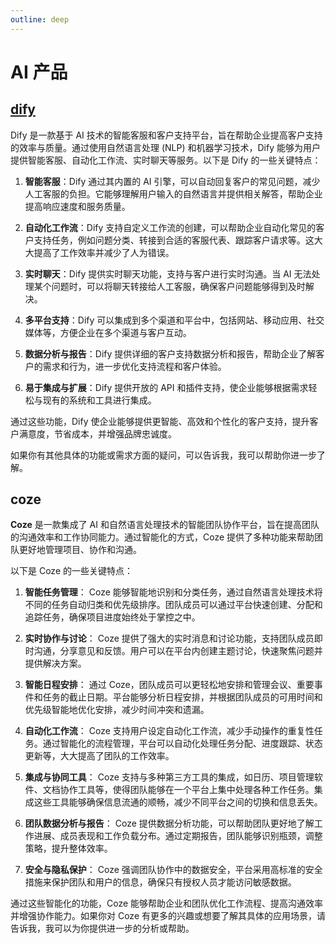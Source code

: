 ```yaml
---
outline: deep
---
```


# AI 产品

## [dify](https://dify.ai/)
Dify 是一款基于 AI 技术的智能客服和客户支持平台，旨在帮助企业提高客户支持的效率与质量。通过使用自然语言处理 (NLP) 和机器学习技术，Dify 能够为用户提供智能客服、自动化工作流、实时聊天等服务。以下是 Dify 的一些关键特点：

1. **智能客服**：Dify 通过其内置的 AI 引擎，可以自动回复客户的常见问题，减少人工客服的负担。它能够理解用户输入的自然语言并提供相关解答，帮助企业提高响应速度和服务质量。

2. **自动化工作流**：Dify 支持自定义工作流的创建，可以帮助企业自动化常见的客户支持任务，例如问题分类、转接到合适的客服代表、跟踪客户请求等。这大大提高了工作效率并减少了人为错误。

3. **实时聊天**：Dify 提供实时聊天功能，支持与客户进行实时沟通。当 AI 无法处理某个问题时，可以将聊天转接给人工客服，确保客户问题能够得到及时解决。

4. **多平台支持**：Dify 可以集成到多个渠道和平台中，包括网站、移动应用、社交媒体等，方便企业在多个渠道与客户互动。

5. **数据分析与报告**：Dify 提供详细的客户支持数据分析和报告，帮助企业了解客户的需求和行为，进一步优化支持流程和客户体验。

6. **易于集成与扩展**：Dify 提供开放的 API 和插件支持，使企业能够根据需求轻松与现有的系统和工具进行集成。

通过这些功能，Dify 使企业能够提供更智能、高效和个性化的客户支持，提升客户满意度，节省成本，并增强品牌忠诚度。

如果你有其他具体的功能或需求方面的疑问，可以告诉我，我可以帮助你进一步了解。

## coze
**Coze** 是一款集成了 AI 和自然语言处理技术的智能团队协作平台，旨在提高团队的沟通效率和工作协同能力。通过智能化的方式，Coze 提供了多种功能来帮助团队更好地管理项目、协作和沟通。

以下是 Coze 的一些关键特点：

1. **智能任务管理**：
   Coze 能够智能地识别和分类任务，通过自然语言处理技术将不同的任务自动归类和优先级排序。团队成员可以通过平台快速创建、分配和追踪任务，确保项目进度始终处于掌控之中。

2. **实时协作与讨论**：
   Coze 提供了强大的实时消息和讨论功能，支持团队成员即时沟通，分享意见和反馈。用户可以在平台内创建主题讨论，快速聚焦问题并提供解决方案。

3. **智能日程安排**：
   通过 Coze，团队成员可以更轻松地安排和管理会议、重要事件和任务的截止日期。平台能够分析日程安排，并根据团队成员的可用时间和优先级智能地优化安排，减少时间冲突和遗漏。

4. **自动化工作流**：
   Coze 支持用户设定自动化工作流，减少手动操作的重复性任务。通过智能化的流程管理，平台可以自动化处理任务分配、进度跟踪、状态更新等，大大提高了团队的工作效率。

5. **集成与协同工具**：
   Coze 支持与多种第三方工具的集成，如日历、项目管理软件、文档协作工具等，使得团队能够在一个平台上集中处理各种工作任务。集成这些工具能够确保信息流通的顺畅，减少不同平台之间的切换和信息丢失。

6. **团队数据分析与报告**：
   Coze 提供数据分析功能，可以帮助团队更好地了解工作进展、成员表现和工作负载分布。通过定期报告，团队能够识别瓶颈，调整策略，提升整体效率。

7. **安全与隐私保护**：
   Coze 强调团队协作中的数据安全，平台采用高标准的安全措施来保护团队和用户的信息，确保只有授权人员才能访问敏感数据。

通过这些智能化的功能，Coze 能够帮助企业和团队优化工作流程、提高沟通效率并增强协作能力。如果你对 Coze 有更多的兴趣或想要了解其具体的应用场景，请告诉我，我可以为你提供进一步的分析或帮助。
